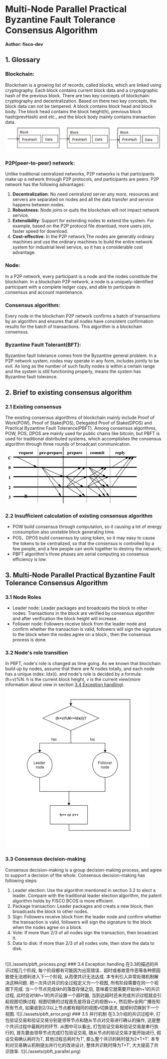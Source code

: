 # Multi-Node Parallel Practical Byzantine Fault Tolerance Consensus Algorithm
**Author: fisco-dev**  

## 1. Glossary
### Blockchain:   
Blockchain is a growing list of records, called blocks, which are linked using cryptography. Each block contains current block data and a cryptographic hash of the previous block. There are two key concepts of blockchain: cryptography and decentralization. Based on there two key concepts, the block data can not be tampered. 
A block contains block head and block body. The block head contains the block height(h), previous block hash(prevHash) and etc., and the block body mainly contains transaction data.
<br>
![](./assets/pbft_blockchain.jpg)  
### P2P(peer-to-peer) network: 
Unlike traditional centralized networks, P2P networks is that participants make up a network through P2P protocols, and participants are peers. P2P network has the following advantages:
1. **Decentralization**: No need centralized server any more, resources and servers are separated on nodes and all the data transfer and service happens between nodes.
2. **Robustness**: Node joins or quits the blockchain will not impact network service.
3. **Extensibility**: Support for extending nodes to extend the system. For example, based on the P2P protocol file download, more users join, faster speed for download.
4. **Cost-effective**: In the P2P network,The nodes are generally ordinary machines and use the ordinary machines to build the entire network system for industrial level service, so it has a considerable cost advantage. 
### Node: 
In a P2P network, every participant is a node and the nodes constitute the blockchain. In a blockchain P2P network, a node is a uniquely-identified participant with a complete ledger copy, and able to participate in consensus and account maintenance.
### Consensus algorithm: 
Every node in the blockchain P2P network confirms a batch of transactions by an algorithm and ensures that all nodes have consistent confirmation results for the batch of transactions. This algorithm is a blockchain consensus.
### Byzantine Fault Tolerant(BFT): 
Byzantine fault tolerance comes from the Byzantine general problem. In a P2P network system, nodes may operate in any form, includes jointly to be evil. As long as the number of such faulty nodes is within a certain range and the system is still functioning properly, means the system has Byzantine fault tolerance.

## 2. Brief to existing consensus algorithm
### 2.1 Existing consensus
The existing consensus algorithms of blockchain mainly include Proof of Work(POW), Proof of Stake(POS), Delegated Proof of Stake(DPOS) and Practical Byzantine Fault Tolerance(PBFT). Among consensus algorithms, POW, POS, DPOS are mainly used for public chains like bitcoin, but PBFT is used for traditional distributed systems, which accomplishes the consensus algorithm through three rounds of broadcast communication.   
 ![](./assets/pbft_consensus.jpg)
### 2.2 Insufficient calculation of existing consensus algorithm
- POW build consensus through computation, so it causing a lot of energy consumption also unstable block generating time.
- POS、DPOS build consensus by using token, so it may easy to cause the tokens to be centralized, so that the consensus is controlled by a few people, and a few people can work together to destroy the network;
- PBFT algorithm's three phases are serial computing so consensus efficiency is low.

## 3. Multi-Node Parallel Practical Byzantine Fault Tolerance Consensus Algorithm
### 3.1 Node Roles
- Leader node: Leader packages and broadcasts the block to other nodes. Transactions in the block are verified by consensus algorithm and after verification the block height will increase.
- Follower node: Followers receive block from the leader node and confirm whether the transaction is valid, followers will sign the signature to the block when the nodes agree on a block., then the consensus process is done.
### 3.2 Node's role transition
In PBFT, node's role is changed as time going.
As we known that bloclchain build up by nodes, assume that there are N nodes totally, and each node has a unique index: Idx(i). and node's role is decided by a formula: (h+v)%N. h is the current block height, v is the current view(more information about view in section  [3.4 Exception handling](#exception-handling)).
 ![](./assets/pbft_role.png)
### 3.3 Consensus decision-making

Consensus decision-making is a group decision-making process, and agree to support a decision of the whole. Consensus decision-making has following steps:
1. Leader election: Use the algorithm mentioned in section 3.2 to elect a leader. Compare with the traditional leader election algorithm, the patent algorithm holds by FISCO BCOS is more efficient.
2. Package transaction: Leader packages and creats a new block, then broadcasts the block to other nodes.
3. Sign: Followers receive block from the leader node and confirm whether the transaction is valid, followers will sign the signature to the block when the nodes agree on a block.
4. Vote: If more than 2/3 of all nodes sign the transaction, then broadcast it.
5. Data to disk: If more than 2/3 of all nodes vote, then store the data to disk.
<br>
 ![](./assets/pbft_process.png) 
###  3.4 Exception handling
在3.3的描述的共识过程几个阶段, 每个阶段都有可能因为出现错误、超时或者故意作恶等各种原因致使无法顺利进入下一个阶段, 从而使共识无法达成. 本专利引入异常处理机制解决这种问题.   
把一次共识共识的全过程定义为一个视图, 所有阶段需要在同一个视图下完成.   
当一个节点完成块h的落盘存储之后, 意味着它就需要开始块h+1的共识过程, 此时会对块h+1的共识设置一个超时器, 当到达超时还未完成共识过程就会引起视图切换过程. 视图切换的过程首先是将自己的视图v++, 然后把v全网广播告知所有节点, 如果收到2/3以上节点都有相同的视图v切换请求, 就顺利切换到下一个视图.   
![](./assets/pbft_error.png)   
### 3.5 并行机制
在3.3介绍的共识过程中, 打包验证交易和验证交易分别是领导节点和随从节点对交易进行确认的操作, 这是整个共识过程中最耗时的环节. 从图中可以看出, 打包验证交易和验证交易是串行执行的, 首先要由领导节点完成打包验证交易, 随从节点的验证交易才能开始进行, 假设交易确认耗时为T, 其他过程总耗时为T’, 那么整个共识的耗时就为2*T+T’. 本专利对交易确认机制提出并行化的改进设计, 整体共识耗时降为T+T’, 大大提高了共识效率.   
![](./assets/pbft_parallel.png)  
